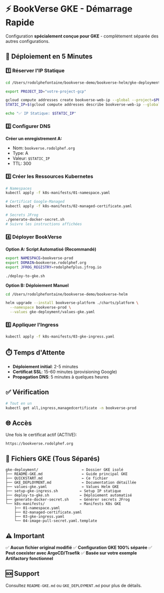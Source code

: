 # ⚡ BookVerse GKE - Démarrage Rapide

Configuration **spécialement conçue pour GKE** - complètement séparée des autres configurations.

## 🎯 Déploiement en 5 Minutes

### 1️⃣ Réserver l'IP Statique

```bash
cd /Users/rodolphefontaine/bookverse-demo/bookverse-helm/gke-deployment

export PROJECT_ID="votre-project-gcp"

gcloud compute addresses create bookverse-web-ip --global --project=$PROJECT_ID
STATIC_IP=$(gcloud compute addresses describe bookverse-web-ip --global --format="value(address)")

echo "✅ IP Statique: $STATIC_IP"
```

### 2️⃣ Configurer DNS

**Créer un enregistrement A:**
- Nom: `bookverse.rodolphef.org`
- Type: A
- Valeur: `$STATIC_IP`
- TTL: 300

### 3️⃣ Créer les Ressources Kubernetes

```bash
# Namespaces
kubectl apply -f k8s-manifests/01-namespace.yaml

# Certificat Google-Managed
kubectl apply -f k8s-manifests/02-managed-certificate.yaml

# Secrets JFrog
./generate-docker-secret.sh
# Suivre les instructions affichées
```

### 4️⃣ Déployer BookVerse

**Option A: Script Automatisé (Recommandé)**
```bash
export NAMESPACE=bookverse-prod
export DOMAIN=bookverse.rodolphef.org
export JFROG_REGISTRY=rodolphefplus.jfrog.io

./deploy-to-gke.sh
```

**Option B: Déploiement Manuel**
```bash
cd /Users/rodolphefontaine/bookverse-demo/bookverse-helm

helm upgrade --install bookverse-platform ./charts/platform \
  --namespace bookverse-prod \
  --values gke-deployment/values-gke.yaml
```

### 5️⃣ Appliquer l'Ingress

```bash
kubectl apply -f k8s-manifests/03-gke-ingress.yaml
```

## ⏱️ Temps d'Attente

- **Déploiement initial**: 2-5 minutes
- **Certificat SSL**: 15-60 minutes (provisioning Google)
- **Propagation DNS**: 5 minutes à quelques heures

## ✅ Vérification

```bash
# Tout en un
kubectl get all,ingress,managedcertificate -n bookverse-prod
```

## 🌐 Accès

Une fois le certificat actif (ACTIVE):
```
https://bookverse.rodolphef.org
```

## 📁 Fichiers GKE (Tous Séparés)

```
gke-deployment/                    ← Dossier GKE isolé
├── README-GKE.md                  ← Guide principal GKE
├── QUICKSTART.md                  ← Ce fichier
├── GKE_DEPLOYMENT.md              ← Documentation détaillée
├── values-gke.yaml                ← Values Helm GKE
├── setup-gke-ingress.sh          ← Setup IP statique
├── deploy-to-gke.sh              ← Déploiement automatisé
├── generate-docker-secret.sh     ← Générer secrets JFrog
└── k8s-manifests/                ← Manifests K8s GKE
    ├── 01-namespace.yaml
    ├── 02-managed-certificate.yaml
    ├── 03-gke-ingress.yaml
    └── 04-image-pull-secret.yaml.template
```

## ⚠️ Important

✅ **Aucun fichier original modifié**
✅ **Configuration GKE 100% séparée**
✅ **Peut coexister avec ArgoCD/Traefik**
✅ **Basée sur votre exemple Artifactory fonctionnel**

## 🆘 Support

Consultez `README-GKE.md` ou `GKE_DEPLOYMENT.md` pour plus de détails.

